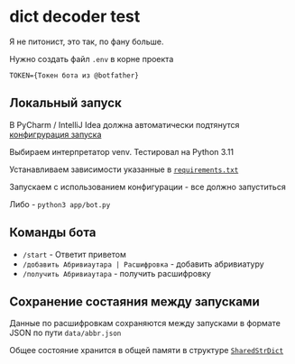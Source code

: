# dict decoder test

Я не питонист, это так, по фану больше.

Нужно создать файл `.env` в корне проекта

```dotenv
TOKEN={Токен бота из @botfather}
```

## Локальный запуск

В PyCharm / IntelliJ Idea должна автоматически подтянутся [конфигрурация запуска](.run/Run%20Bot.run.xml)

Выбираем интерпретатор venv. Тестировал на Python 3.11

Устанавливаем зависимости указанные в [`requirements.txt`](requirements.txt)

Запускаем с использованием конфигурации - все должно запуститься

Либо - `python3 app/bot.py`

## Команды бота

+ `/start` - Ответит приветом
+ `/добавить Абривиаутара | Расшифровка` - добавить абривиатуру 
+ `/получить Абривиаутара` - получить расшифровку

## Сохранение состаяния между запусками

Данные по расшифровкам сохраняются между запусками в формате JSON по пути `data/abbr.json`

Общее состояние хранится в общей памяти в структуре [`SharedStrDict`](app/shared_dict.py)
